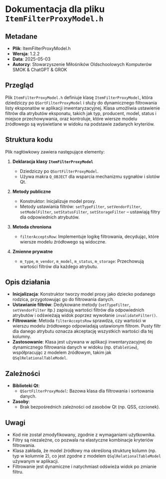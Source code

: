 # Dokumentacja dla pliku `ItemFilterProxyModel.h`

## Metadane
- **Plik**: ItemFilterProxyModel.h
- **Wersja**: 1.2.2
- **Data**: 2025-05-03
- **Autorzy**: Stowarzyszenie Miłośników Oldschoolowych Komputerów SMOK & ChatGPT & GROK

## Przegląd
Plik `ItemFilterProxyModel.h` definiuje klasę `ItemFilterProxyModel`, która dziedziczy po `QSortFilterProxyModel` i służy do dynamicznego filtrowania listy eksponatów w aplikacji inwentaryzacyjnej. Klasa umożliwia ustawienie filtrów dla atrybutów eksponatu, takich jak typ, producent, model, status i miejsce przechowywania, oraz kontroluje, które wiersze modelu źródłowego są wyświetlane w widoku na podstawie zadanych kryteriów.

## Struktura kodu
Plik nagłówkowy zawiera następujące elementy:

1. **Deklaracja klasy `ItemFilterProxyModel`**  
   - Dziedziczy po `QSortFilterProxyModel`.
   - Używa makra `Q_OBJECT` dla wsparcia mechanizmu sygnałów i slotów Qt.

2. **Metody publiczne**  
   - Konstruktor: Inicjalizuje model proxy.
   - Metody ustawiania filtrów: `setTypeFilter`, `setVendorFilter`, `setModelFilter`, `setStatusFilter`, `setStorageFilter` – ustawiają filtry dla odpowiednich atrybutów.

3. **Metoda chroniona**  
   - `filterAcceptsRow`: Implementuje logikę filtrowania, decydując, które wiersze modelu źródłowego są widoczne.

4. **Zmienne prywatne**  
   - `m_type`, `m_vendor`, `m_model`, `m_status`, `m_storage`: Przechowują wartości filtrów dla każdego atrybutu.

## Opis działania
- **Inicjalizacja**: Konstruktor tworzy model proxy jako dziecko podanego rodzica, przygotowując go do filtrowania danych.
- **Ustawianie filtrów**: Dedykowane metody (`setTypeFilter`, `setVendorFilter` itp.) zapisują wartości filtrów dla odpowiednich atrybutów i odświeżają widok poprzez wywołanie `invalidateFilter()`.
- **Filtrowanie**: Metoda `filterAcceptsRow` sprawdza, czy wartości w wierszu modelu źródłowego odpowiadają ustawionym filtrom. Pusty filtr dla danego atrybutu oznacza akceptację wszystkich wartości dla tej kolumny.
- **Zastosowanie**: Klasa jest używana w aplikacji inwentaryzacyjnej do dynamicznego filtrowania danych w widoku (np. `QTableView`), współpracując z modelem źródłowym, takim jak `QSqlRelationalTableModel`.

## Zależności
- **Biblioteki Qt**:
  - `QSortFilterProxyModel`: Bazowa klasa dla filtrowania i sortowania danych.
- **Zasoby**:
  - Brak bezpośrednich zależności od zasobów Qt (np. QSS, czcionek).

## Uwagi
- Kod nie został zmodyfikowany, zgodnie z wymaganiami użytkownika.
- Filtry są niezależne, co pozwala na elastyczne kombinacje kryteriów filtrowania.
- Klasa zakłada, że model źródłowy ma określoną strukturę kolumn (np. typ w kolumnie 2), co jest zgodne z modelem `QSqlRelationalTableModel` używanym w aplikacji.
- Filtrowanie jest dynamiczne i natychmiast odświeża widok po zmianie filtru.